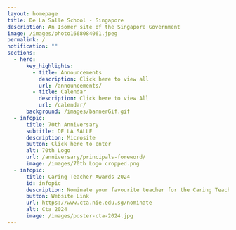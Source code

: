 ```yaml
---
layout: homepage
title: De La Salle School - Singapore
description: An Isomer site of the Singapore Government
image: /images/photo1668084061.jpeg
permalink: /
notification: ""
sections:
  - hero:
      key_highlights:
        - title: Announcements
          description: Click here to view all
          url: /announcements/
        - title: Calendar
          description: Click here to view All
          url: /calendar/
      background: /images/bannerGif.gif
  - infopic:
      title: 70th Anniversary
      subtitle: DE LA SALLE
      description: Microsite
      button: Click here to enter
      alt: 70th Logo
      url: /anniversary/principals-foreword/
      image: /images/70th Logo cropped.png
  - infopic:
      title: Caring Teacher Awards 2024
      id: infopic
      description: Nominate your favourite teacher for the Caring Teacher Award!
      button: Website Link
      url: https://www.cta.nie.edu.sg/nominate
      alt: Cta 2024
      image: /images/poster-cta-2024.jpg
---
```

